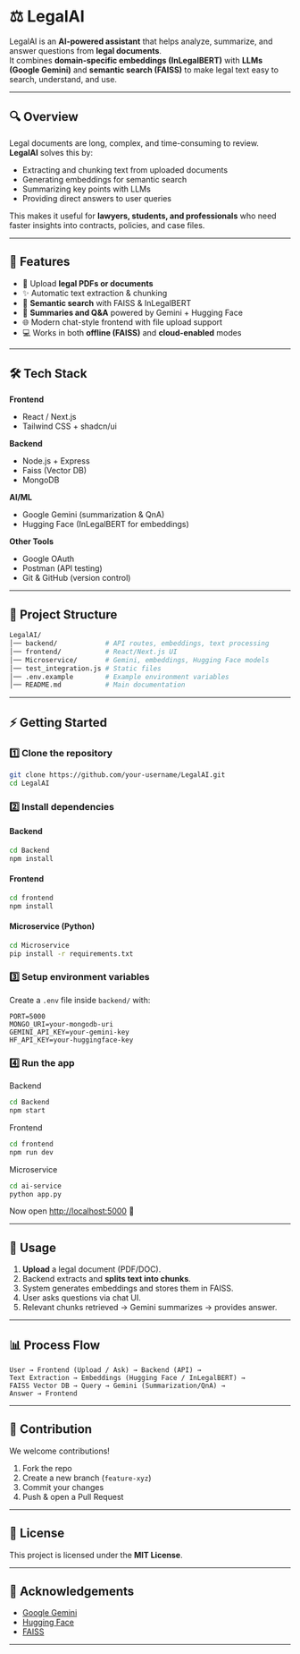 
# ⚖️ LegalAI  

LegalAI is an **AI-powered assistant** that helps analyze, summarize, and answer questions from **legal documents**.  
It combines **domain-specific embeddings (InLegalBERT)** with **LLMs (Google Gemini)** and **semantic search (FAISS)** to make legal text easy to search, understand, and use.  

---

## 🔍 Overview  

Legal documents are long, complex, and time-consuming to review.  
**LegalAI** solves this by:  
- Extracting and chunking text from uploaded documents  
- Generating embeddings for semantic search  
- Summarizing key points with LLMs  
- Providing direct answers to user queries  

This makes it useful for **lawyers, students, and professionals** who need faster insights into contracts, policies, and case files.  

---

## 🚀 Features  

- 📂 Upload **legal PDFs or documents**  
- ✨ Automatic text extraction & chunking  
- 🔎 **Semantic search** with FAISS & InLegalBERT  
- 🤖 **Summaries and Q&A** powered by Gemini + Hugging Face  
- 🌐 Modern chat-style frontend with file upload support  
- 💻 Works in both **offline (FAISS)** and **cloud-enabled** modes  

---

## 🛠️ Tech Stack  

**Frontend**  
- React / Next.js  
- Tailwind CSS + shadcn/ui  

**Backend**  
- Node.js + Express  
- Faiss (Vector DB)  
- MongoDB  

**AI/ML**  
- Google Gemini (summarization & QnA)  
- Hugging Face (InLegalBERT for embeddings)  

**Other Tools** 
- Google OAuth
- Postman (API testing)
- Git & GitHub (version control) 

---

## 📂 Project Structure  

```bash
LegalAI/
│── backend/            # API routes, embeddings, text processing
│── frontend/           # React/Next.js UI
│── Microservice/       # Gemini, embeddings, Hugging Face models
│── test_integration.js # Static files
│── .env.example        # Example environment variables
│── README.md           # Main documentation
````


---

## ⚡ Getting Started

### 1️⃣ Clone the repository

```bash
git clone https://github.com/your-username/LegalAI.git
cd LegalAI
```

### 2️⃣ Install dependencies

#### Backend

```bash
cd Backend
npm install
```

#### Frontend

```bash
cd frontend
npm install
```

#### Microservice (Python)

```bash
cd Microservice
pip install -r requirements.txt
```

### 3️⃣ Setup environment variables

Create a `.env` file inside `backend/` with:

```env
PORT=5000
MONGO_URI=your-mongodb-uri
GEMINI_API_KEY=your-gemini-key
HF_API_KEY=your-huggingface-key
```

### 4️⃣ Run the app

Backend

```bash
cd Backend
npm start
```

Frontend

```bash
cd frontend
npm run dev
```

Microservice

```bash
cd ai-service
python app.py
```

Now open [http://localhost:5000](http://localhost:8000) 🎉

---

## 📖 Usage

1. **Upload** a legal document (PDF/DOC).
2. Backend extracts and **splits text into chunks**.
3. System generates embeddings and stores them in FAISS.
4. User asks questions via chat UI.
5. Relevant chunks retrieved → Gemini summarizes → provides answer.

---

## 📊 Process Flow

```
User → Frontend (Upload / Ask) → Backend (API) → 
Text Extraction → Embeddings (Hugging Face / InLegalBERT) → 
FAISS Vector DB → Query → Gemini (Summarization/QnA) → 
Answer → Frontend
```

---

## 🤝 Contribution

We welcome contributions!

1. Fork the repo
2. Create a new branch (`feature-xyz`)
3. Commit your changes
4. Push & open a Pull Request

---

## 📜 License

This project is licensed under the **MIT License**.

---

## 🙌 Acknowledgements

* [Google Gemini](https://ai.google)
* [Hugging Face](https://huggingface.co)
* [FAISS](https://github.com/facebookresearch/faiss)

---

```

